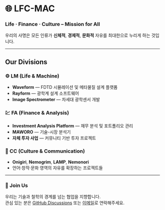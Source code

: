 # 🌐 LFC-MAC

### Life · Finance · Culture – Mission for All

우리의 사명은 모든 인류가 **신체적**, **경제적**, **문화적** 자유를 최대한으로 누리게 하는 것입니다.

---

## Our Divisions

### ⚙️ LM (Life & Machine)
- **Waveform** — FDTD 시뮬레이션 및 메타물질 설계 플랫폼
- **Rayform** — 광학계 설계 소프트웨어
- **Image Spectrometer** — 차세대 광학센서 개발

### 💹 FA (Finance & Analysis)
- **Investment Analysis Platform** — 재무 분석 및 포트폴리오 관리
- **MAWORO** — 기술-시장 분석기
- **자체 투자 사업** — 커뮤니티 기반 투자 프로젝트

### 🎨 CC (Culture & Communication)
- **Onigiri**, **Nemogrim**, **LAMP**, **Nemonori**
- 언어·창작·문화 영역의 자유를 확장하는 프로젝트들

---

### 🤝 Join Us
우리는 기술과 철학의 경계를 넘는 협업을 지향합니다.  
관심 있는 분은 [GitHub Discussions](./discussions) 또는 [이메일](mailto:contact@lfc-mac.org)로 연락해주세요.
